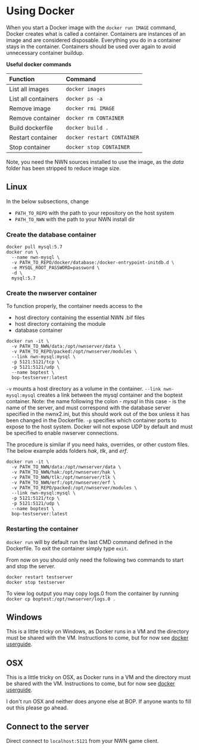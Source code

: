 # Using Docker

When you start a Docker image with the `docker run IMAGE` command, Docker creates what is called a container. Containers are instances of an image and are considered disposable. Everything you do in a container stays in the container. Containers should be used over again to avoid unnecessary container buildup.

**Useful docker commands**

| Function  | Command  |
| :-------------------- |:---------------------- |
| List all images | `docker images` |
| List all containers | `docker ps -a` |
| Remove image | `docker rmi IMAGE` |
| Remove container | `docker rm CONTAINER` |
| Build dockerfile | `docker build .` |
| Restart container | `docker restart CONTAINER` |
| Stop container | `docker stop CONTAINER` |

Note, you need the NWN sources installed to use the image, as the *data* folder has been stripped to reduce image size.


## Linux

In the below subsections, change
- `PATH_TO_REPO` with the path to your repository on the host system
- `PATH_TO_NWN` with the path to your NWN install dir

### Create the database container
```
docker pull mysql:5.7
docker run \
  --name nwn-mysql \
  -v PATH_TO_REPO/docker/database:/docker-entrypoint-initdb.d \
  -e MYSQL_ROOT_PASSWORD=password \
  -d \
  mysql:5.7
```

### Create the nwserver container

To function properly, the container needs access to the
- host directory containing the essential NWN .bif files
- host directory containing the module
- database container

```
docker run -it \
  -v PATH_TO_NWN/data:/opt/nwnserver/data \
  -v PATH_TO_REPO/packed:/opt/nwnserver/modules \
  --link nwn-mysql:mysql \
  -p 5121:5121/tcp \
  -p 5121:5121/udp \
  --name boptest \
  bop-testserver:latest
```

`-v` mounts a host directory as a volume in the container. `--link nwn-mysql:mysql` creates a link between the mysql container and the boptest container. Note: the name following the colon - *mysql* in this case - is the name of the server, and must correspond with the database server specified in the nwnx2.ini, but this should work out of the box unless it has been changed in the Dockerfile. `-p` specifies which container ports to expose to the host system. Docker will not expose UDP by default and must be specified to enable nwserver connections.

The procedure is similar if you need haks, overrides, or other custom files. The below example adds folders *hak*, *tlk*, and *erf*.
```
docker run -it \
  -v PATH_TO_NWN/data:/opt/nwnserver/data \
  -v PATH_TO_NWN/hak:/opt/nwnserver/hak \
  -v PATH_TO_NWN/tlk:/opt/nwnserver/tlk \
  -v PATH_TO_NWN/erf:/opt/nwnserver/erf \
  -v PATH_TO_REPO/packed:/opt/nwnserver/modules \
  --link nwn-mysql:mysql \
  -p 5121:5121/tcp \
  -p 5121:5121/udp \
  --name boptest \
  bop-testserver:latest
```

### Restarting the container
`docker run` will by default run the last CMD command defined in the Dockerfile. To exit the container simply type `exit`.

From now on you should only need the following two commands to start and stop the server.
```
docker restart testserver
docker stop testserver
```
To view log output you may copy logs.0 from the container by running `docker cp boptest:/opt/nwnserver/logs.0 .`

## Windows
This is a little tricky on Windows, as Docker runs in a VM and the directory must be shared with the VM. Instructions to come, but for now see [docker userguide](http://docs.docker.com/engine/userguide/dockervolumes/).

## OSX
This is a little tricky on OSX, as Docker runs in a VM and the directory must be shared with the VM. Instructions to come, but for now see [docker userguide](http://docs.docker.com/engine/userguide/dockervolumes/).

I don't run OSX and neither does anyone else at BOP. If anyone wants to fill out this please go ahead.


## Connect to the server
Direct connect to `localhost:5121` from your NWN game client.
